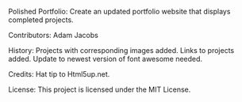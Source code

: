 Polished Portfolio: Create an updated portfolio website that displays completed projects.

Contributors: Adam Jacobs

History: Projects with corresponding images added. Links to projects added. Update to newest version of font awesome needed.

Credits: Hat tip to Html5up.net.

License: This project is licensed under the MIT License.
